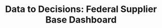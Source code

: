 ---
highlight: "false" 
title: "Data to Decisions: Federal Supplier Base Dashboard"
description: "Helps agencies evaluate and compare the composition of their contractor base (including specific market segments of interest) to those at other agencies and the government at large. This tool was developed as part of the Administration's Strategy Priority 3, Strategy 1, Goal 1 for beginning using benchmarking to evaluate opportunities for strengthening supplier diversity. "
url-link: "https://d2d.gsa.gov/report/supplier-base-dashboard"
type: "HTML"
gov-only: "false"
is-external: "true"
publication-date: "March 01, 2023"
reading-time: "5"
resource-type: "tool"
filter: "market-intelligence"
audience: "contracts-acquisitions"
branded-offerings: "market-it-data-intelligence"
---